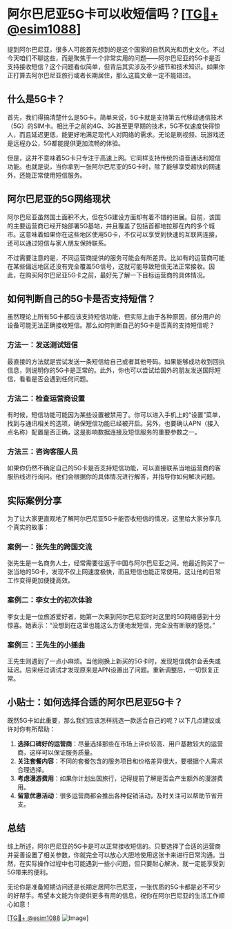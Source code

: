 # 阿尔巴尼亚5G卡可以收短信吗？[[TG💪+ @esim1088](https://t.me/s/esim1088)]

提到阿尔巴尼亚，很多人可能首先想到的是这个国家的自然风光和历史文化。不过今天咱们不聊这些，而是聚焦于一个非常实用的问题——阿尔巴尼亚的5G卡是否支持接收短信？这个问题看似简单，但背后其实涉及不少细节和技术知识。如果你正打算去阿尔巴尼亚旅行或者长期居住，那么这篇文章一定不能错过。

## 什么是5G卡？

首先，我们得搞清楚什么是5G卡。简单来说，5G卡就是支持第五代移动通信技术（5G）的SIM卡。相比于之前的4G、3G甚至更早期的技术，5G不仅速度快得惊人，而且延迟更低，能更好地满足现代人对网络的需求。无论是刷视频、玩游戏还是远程办公，5G都能提供更加流畅的体验。

但是，这并不意味着5G卡只专注于高速上网。它同样支持传统的语音通话和短信功能。也就是说，当你拿到一张阿尔巴尼亚的5G卡时，除了能够享受超快的网速外，还能正常使用短信服务。

## 阿尔巴尼亚的5G网络现状

阿尔巴尼亚虽然国土面积不大，但在5G建设方面却有着不错的进展。目前，该国的主要运营商已经开始部署5G基站，并且覆盖了包括首都地拉那在内的多个城市。这意味着如果你在这些地区使用5G卡，不仅可以享受到快速的互联网连接，还可以通过短信与家人朋友保持联系。

不过需要注意的是，不同运营商提供的服务可能会有所差异。比如有的运营商可能在某些偏远地区还没有完全覆盖5G信号，这就可能导致短信无法正常接收。因此，在购买阿尔巴尼亚5G卡之前，最好先了解一下目标运营商的具体情况。

## 如何判断自己的5G卡是否支持短信？

虽然理论上所有5G卡都应该支持短信功能，但实际上由于各种原因，部分用户的设备可能无法正确接收短信。那么如何判断自己的5G卡是否真的支持短信呢？

### 方法一：发送测试短信

最直接的方法就是尝试发送一条短信给自己或者其他号码。如果能够成功收到回执信息，则说明你的5G卡是正常的。此外，你也可以尝试给国外的朋友发送国际短信，看看是否会遇到任何问题。

### 方法二：检查运营商设置

有时候，短信功能可能因为某些设置被禁用了。你可以进入手机上的“设置”菜单，找到与通讯相关的选项，确保短信功能已经被开启。另外，也要确认APN（接入点名称）配置是否正确，这是影响数据连接及短信服务的重要参数之一。

### 方法三：咨询客服人员

如果你仍然不确定自己的5G卡是否支持短信功能，可以直接联系当地运营商的客服热线进行询问。他们会根据你的具体情况进行解答，并指导你如何解决问题。

## 实际案例分享

为了让大家更直观地了解阿尔巴尼亚5G卡能否收短信的情况，这里给大家分享几个真实的故事：

### 案例一：张先生的跨国交流

张先生是一名商务人士，经常需要往返于中国与阿尔巴尼亚之间。他最近购买了一张当地的5G卡，发现不仅上网速度极快，而且短信也能正常使用。这让他的日常工作变得更加便捷高效。

### 案例二：李女士的初次体验

李女士是一位旅游爱好者，她第一次来到阿尔巴尼亚时对这里的5G网络感到十分惊喜。她表示：“没想到在这里也能这么方便地发短信，完全没有断联的感觉。”

### 案例三：王先生的小插曲

王先生则遇到了一点小麻烦。当他刚换上新买的5G卡时，发现短信偶尔会丢失或延迟。后来经过调试才发现原来是APN设置出了问题。重新调整后，一切恢复正常。

## 小贴士：如何选择合适的阿尔巴尼亚5G卡？

既然5G卡如此重要，那么我们应该怎样挑选一款适合自己的呢？以下几点建议或许对你有所帮助：

1. **选择口碑好的运营商**：尽量选择那些在市场上评价较高、用户基数较大的运营商，这样可以保证服务质量。
2. **关注套餐内容**：不同的套餐包含的服务项目和价格差异很大，要根据个人需求合理选择。
3. **考虑漫游费用**：如果你计划出国旅行，记得提前了解是否会产生额外的漫游费用。
4. **留意优惠活动**：很多运营商都会推出各种促销活动，及时关注可以帮助节省开支。

## 总结

综上所述，阿尔巴尼亚的5G卡是可以正常接收短信的。只要选择了合适的运营商并妥善设置了相关参数，你就完全可以放心大胆地使用这张卡来进行日常沟通。当然，在实际操作过程中也可能遇到一些小问题，但只要耐心解决，就一定能享受到5G带来的便利。

无论你是准备短期访问还是长期定居阿尔巴尼亚，一张优质的5G卡都是必不可少的好帮手。希望本文能为你提供更多有用的信息，祝你在阿尔巴尼亚的生活工作顺心如意！

[[TG💪+ @esim1088](https://t.me/s/esim1088) ![Image](https://i.postimg.cc/4NQfJmqS/Snipaste-2025-05-13-00-14-12.png)]
